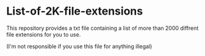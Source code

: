 # List-of-2K-file-extensions
This repository provides a txt file containing a list of more than 2000 diffrent file extensions for you to use.

(I'm not responsible if you use this file for anything illegal)
